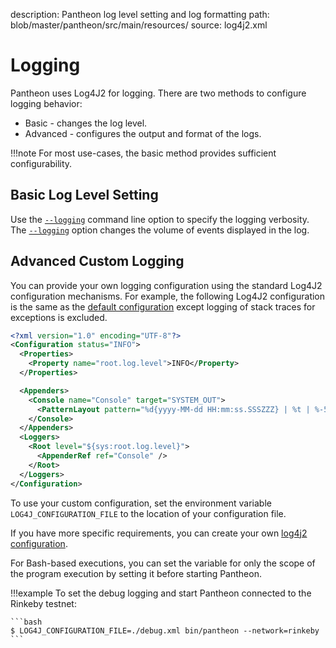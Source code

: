 description: Pantheon log level setting and log formatting
path: blob/master/pantheon/src/main/resources/
source: log4j2.xml
<!--- END of page meta data -->

# Logging

Pantheon uses Log4J2 for logging. There are two methods to configure logging behavior:

* Basic - changes the log level. 
* Advanced - configures the output and format of the logs. 

!!!note
    For most use-cases, the basic method provides sufficient configurability.  

## Basic Log Level Setting

Use the [`--logging`](../Reference/Pantheon-CLI-Syntax.md#logging) command line option to specify 
the logging verbosity. The [`--logging`](../Reference/Pantheon-CLI-Syntax.md#logging) option changes
the volume of events displayed in the log. 

## Advanced Custom Logging

You can provide your own logging configuration using the standard Log4J2 configuration mechanisms.
For example, the following Log4J2 configuration is the same as the 
[default configuration](https://github.com/PegaSysEng/pantheon/blob/master/pantheon/src/main/resources/log4j2.xml) 
except logging of stack traces for exceptions is excluded.

```xml tab="log4j2.xml"
<?xml version="1.0" encoding="UTF-8"?>
<Configuration status="INFO">
  <Properties>
    <Property name="root.log.level">INFO</Property>
  </Properties>

  <Appenders>
    <Console name="Console" target="SYSTEM_OUT">
      <PatternLayout pattern="%d{yyyy-MM-dd HH:mm:ss.SSSZZZ} | %t | %-5level | %c{1} | %msg %throwable{short.message}%n" />
    </Console>
  </Appenders>
  <Loggers>
    <Root level="${sys:root.log.level}">
      <AppenderRef ref="Console" />
    </Root>
  </Loggers>
</Configuration>
```

To use your custom configuration, set the environment variable `LOG4J_CONFIGURATION_FILE` to the 
location of your configuration file.  

If you have more specific requirements, you can create your own 
[log4j2 configuration](https://logging.apache.org/log4j/2.x/manual/configuration.html).

For Bash-based executions, you can set the variable for only the scope of the program execution by 
setting it before starting Pantheon.  

!!!example
    To set the debug logging and start Pantheon connected to the Rinkeby testnet:

    ```bash
    $ LOG4J_CONFIGURATION_FILE=./debug.xml bin/pantheon --network=rinkeby
    ```